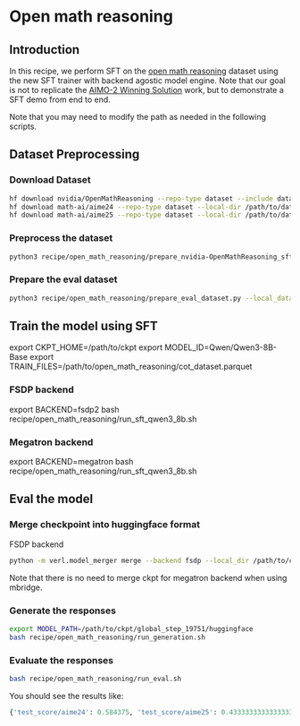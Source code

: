 # Open math reasoning
## Introduction
In this recipe, we perform SFT on the [open math reasoning](https://huggingface.co/datasets/nvidia/OpenMathReasoning) dataset using the new SFT trainer with backend agostic model engine. Note that our goal is not to replicate the [AIMO-2 Winning Solution](https://arxiv.org/abs/2504.16891) work, but to demonstrate a SFT demo from end to end.

Note that you may need to modify the path as needed in the following scripts.
## Dataset Preprocessing
### Download Dataset
```bash
hf download nvidia/OpenMathReasoning --repo-type dataset --include data/cot* --local-dir /path/to/dataset/nvidia/OpenMathReasoning
hf download math-ai/aime24 --repo-type dataset --local-dir /path/to/dataset/math-ai/aime24
hf download math-ai/aime25 --repo-type dataset --local-dir /path/to/dataset/math-ai/aime25
```

### Preprocess the dataset
```bash
python3 recipe/open_math_reasoning/prepare_nvidia-OpenMathReasoning_sft.py --local_dataset_path /path/to/nvidia/OpenMathReasoning --local_save_dir /path/to/open_math_reasoning
```

### Prepare the eval dataset
```bash
python3 recipe/open_math_reasoning/prepare_eval_dataset.py --local_dataset_path /path/to/dataset --local_save_dir /path/to/eval_dataset
```

## Train the model using SFT
export CKPT_HOME=/path/to/ckpt
export MODEL_ID=Qwen/Qwen3-8B-Base
export TRAIN_FILES=/path/to/open_math_reasoning/cot_dataset.parquet

### FSDP backend
export BACKEND=fsdp2
bash recipe/open_math_reasoning/run_sft_qwen3_8b.sh

### Megatron backend
export BACKEND=megatron
bash recipe/open_math_reasoning/run_sft_qwen3_8b.sh

## Eval the model
### Merge checkpoint into huggingface format
FSDP backend
```bash
python -m verl.model_merger merge --backend fsdp --local_dir /path/to/ckpt/global_step_19751 --target_dir /path/to/ckpt/global_step_19751/huggingface
```
Note that there is no need to merge ckpt for megatron backend when using mbridge.

### Generate the responses
```bash
export MODEL_PATH=/path/to/ckpt/global_step_19751/huggingface
bash recipe/open_math_reasoning/run_generation.sh
```

### Evaluate the responses
```bash
bash recipe/open_math_reasoning/run_eval.sh
```

You should see the results like:
```python
{'test_score/aime24': 0.584375, 'test_score/aime25': 0.43333333333333335}
```
